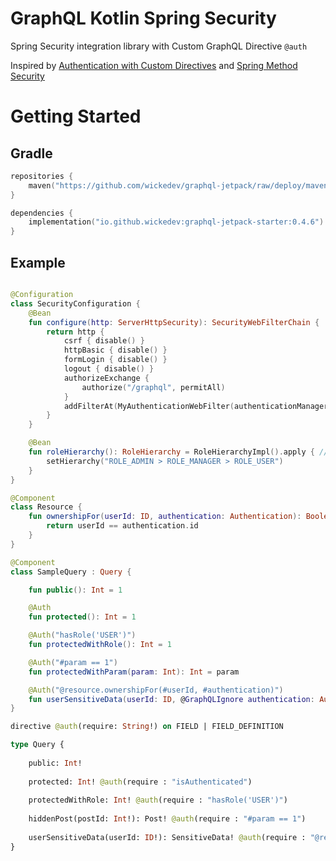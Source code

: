 # GraphQL Kotlin Spring Security

Spring Security integration library with Custom GraphQL Directive `@auth`

Inspired by [Authentication with Custom Directives](https://www.apollographql.com/docs/apollo-server/security/authentication/#with-custom-directives) and [Spring Method Security](https://www.baeldung.com/spring-security-method-security) 

# Getting Started

## Gradle

```kotlin
repositories {
    maven("https://github.com/wickedev/graphql-jetpack/raw/deploy/maven-repo")
}

dependencies {
    implementation("io.github.wickedev:graphql-jetpack-starter:0.4.6")
}
```

## Example

```kotlin

@Configuration
class SecurityConfiguration {
    @Bean
    fun configure(http: ServerHttpSecurity): SecurityWebFilterChain {
        return http {
            csrf { disable() }
            httpBasic { disable() }
            formLogin { disable() }
            logout { disable() }
            authorizeExchange {
                authorize("/graphql", permitAll)
            }
            addFilterAt(MyAuthenticationWebFilter(authenticationManager), SecurityWebFiltersOrder.AUTHENTICATION)
        }
    }

    @Bean
    fun roleHierarchy(): RoleHierarchy = RoleHierarchyImpl().apply { // Optional
        setHierarchy("ROLE_ADMIN > ROLE_MANAGER > ROLE_USER")
    }
}

@Component
class Resource {
    fun ownershipFor(userId: ID, authentication: Authentication): Boolean {
        return userId == authentication.id  
    }
}

@Component
class SampleQuery : Query {

    fun public(): Int = 1

    @Auth
    fun protected(): Int = 1

    @Auth("hasRole('USER')")
    fun protectedWithRole(): Int = 1

    @Auth("#param == 1")
    fun protectedWithParam(param: Int): Int = param

    @Auth("@resource.ownershipFor(#userId, #authentication)")
    fun userSensitiveData(userId: ID, @GraphQLIgnore authentication: Authentication): SensitiveData = SensitiveData(userId)
}
```

```graphql
directive @auth(require: String!) on FIELD | FIELD_DEFINITION

type Query {
    
    public: Int!
    
    protected: Int! @auth(require : "isAuthenticated")
    
    protectedWithRole: Int! @auth(require : "hasRole('USER')")
    
    hiddenPost(postId: Int!): Post! @auth(require : "#param == 1")
    
    userSensitiveData(userId: ID!): SensitiveData! @auth(require : "@resource.ownershipFor(#userId, #authentication)")  
}

```